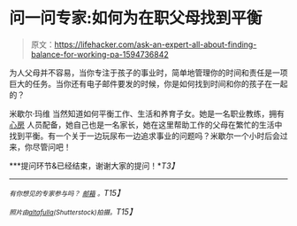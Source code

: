 # 问一问专家:如何为在职父母找到平衡

> 原文：<https://lifehacker.com/ask-an-expert-all-about-finding-balance-for-working-pa-1594736842>

为人父母并不容易，当你专注于孩子的事业时，简单地管理你的时间和责任是一项巨大的任务。当你还有电子邮件要发的时候，你是如何找到时间和你的孩子在一起的？



米歇尔·玛维 当然知道如何平衡工作、生活和养育子女。她是一名职业教练，拥有 [心房](http://www.atriumstaff.com/) 人员配备，她自己也是一名家长，她在这里帮助工作的父母在繁忙的生活中找到平衡。有一个关于一边玩尿布一边追求事业的问题吗？米歇尔一个小时后会过来，你尽管问吧！

***提问环节&已经结束，谢谢大家的提问！**T3】*

* * *

*<small>有你想见的专家参与吗？</small>* [*<small>邮箱</small>*](mailto:andy@lifehacker.com) *<small>。</small>T15】*

*<small>照片由</small>*[*<small>altafulla</small>*](http://www.shutterstock.com/pic-103100267/stock-photo-woman-applying-for-a-new-employment-holding-little-child.html)*<small>(Shutterstock)拍摄。</small>T15】*